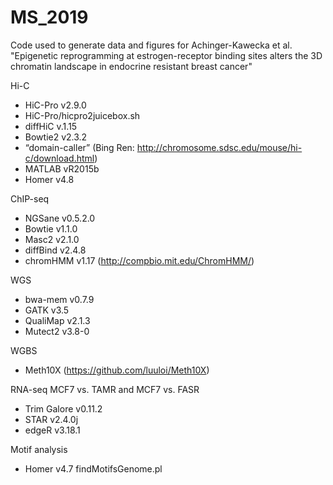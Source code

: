 # MS_2019

Code used to generate data and figures for Achinger-Kawecka et al. "Epigenetic reprogramming at estrogen-receptor binding sites alters the 3D chromatin landscape in endocrine resistant breast cancer"

Hi-C
- HiC-Pro v2.9.0
- HiC-Pro/hicpro2juicebox.sh
- diffHiC v.1.15
- Bowtie2 v2.3.2
- “domain-caller” (Bing Ren: http://chromosome.sdsc.edu/mouse/hi-c/download.html)
- MATLAB vR2015b
- Homer v4.8

ChIP-seq
- NGSane v0.5.2.0
- Bowtie v1.1.0
- Masc2 v2.1.0
- diffBind v2.4.8
- chromHMM v1.17 (http://compbio.mit.edu/ChromHMM/)

WGS
- bwa-mem v0.7.9
- GATK v3.5
- QualiMap v2.1.3
-  Mutect2 v3.8-0

WGBS
- Meth10X (https://github.com/luuloi/Meth10X)


RNA-seq MCF7 vs. TAMR and MCF7 vs. FASR
- Trim Galore v0.11.2
- STAR v2.4.0j
- edgeR v3.18.1

Motif analysis
- Homer v4.7 findMotifsGenome.pl
